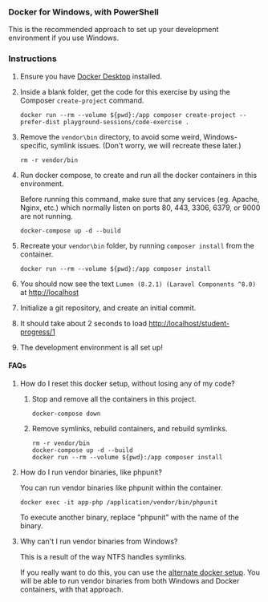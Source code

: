 ### Docker for Windows, with PowerShell

This is the recommended approach to set up your development environment if you use Windows.

### Instructions

1. Ensure you have [Docker Desktop](https://www.docker.com/products/docker-desktop) installed.
   
1. Inside a blank folder, get the code for this exercise by using the Composer `create-project` command.

   ```
   docker run --rm --volume ${pwd}:/app composer create-project --prefer-dist playground-sessions/code-exercise .
   ```
   
1. Remove the `vendor\bin` directory, to avoid some weird, Windows-specific, symlink issues.  (Don't worry, we will recreate these later.)
   ```
   rm -r vendor/bin
   ```

1. Run docker compose, to create and run all the docker containers in this environment.

   Before running this command, make sure that any services (eg. Apache, Nginx, etc.) which normally listen
   on ports 80, 443, 3306, 6379, or 9000 are not running.
   ```
   docker-compose up -d --build
   ```
   
1. Recreate your `vendor\bin` folder, by running `composer install` from the container.
   ```
   docker run --rm --volume ${pwd}:/app composer install
   ```

1. You should now see the text `Lumen (8.2.1) (Laravel Components ^8.0)` at [http://localhost](http://localhost)

1. Initialize a git repository, and create an initial commit.

1. It should take about 2 seconds to load [http://localhost/student-progress/1](http://localhost/student-progress/1)

1. The development environment is all set up!

#### FAQs

1. How do I reset this docker setup, without losing any of my code?
    1. Stop and remove all the containers in this project.
       ```
       docker-compose down
       ```
    1. Remove symlinks, rebuild containers, and rebuild symlinks.
       ```
       rm -r vendor/bin
       docker-compose up -d --build
       docker run --rm --volume ${pwd}:/app composer install
       ```

1. How do I run vendor binaries, like phpunit?
   
   You can run vendor binaries like phpunit within the container.
   ```
   docker exec -it app-php /application/vendor/bin/phpunit
   ```
   To execute another binary, replace "phpunit" with the name of the binary.

1. Why can't I run vendor binaries from Windows?
   
   This is a result of the way NTFS handles symlinks.
   
   If you really want to do this,
   you can use the [alternate docker setup](alternative-docker.md).
   You will be able to run vendor binaries from both Windows and Docker containers, with that approach.
